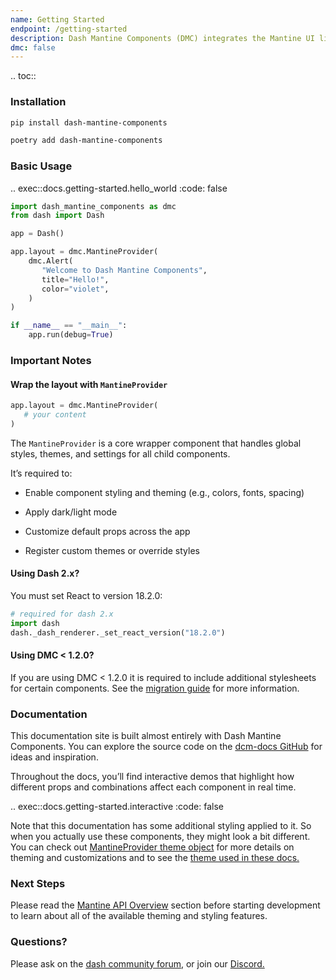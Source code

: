 ```yaml
---
name: Getting Started
endpoint: /getting-started
description: Dash Mantine Components (DMC) integrates the Mantine UI library with Dash, making it easy to create modern, responsive, and highly customizable applications—right out of the box.
dmc: false
---
```


.. toc::


### Installation

```bash
pip install dash-mantine-components
```

```bash
poetry add dash-mantine-components
```

### Basic Usage

.. exec::docs.getting-started.hello_world
   :code: false


```python
import dash_mantine_components as dmc
from dash import Dash

app = Dash()

app.layout = dmc.MantineProvider(
    dmc.Alert(
       "Welcome to Dash Mantine Components",
       title="Hello!",
       color="violet",
    )
)

if __name__ == "__main__":
    app.run(debug=True)
```


### Important Notes 


#### Wrap the layout with `MantineProvider`

```python
app.layout = dmc.MantineProvider(
   # your content
)
```

The `MantineProvider` is a core wrapper component that handles global styles, themes, and settings for all child components.

It’s required to:

- Enable component styling and theming (e.g., colors, fonts, spacing)

- Apply dark/light mode

- Customize default props across the app

- Register custom themes or override styles

#### Using Dash 2.x?
You must set React to version 18.2.0:
```python
# required for dash 2.x
import dash
dash._dash_renderer._set_react_version("18.2.0")
```

#### Using DMC < 1.2.0?

If you are using DMC < 1.2.0 it is required to include additional stylesheets for certain components. See the
[migration guide](/migration) for more information.

### Documentation

This documentation site is built almost entirely with Dash Mantine Components.
You can explore the source code on the [dcm-docs GitHub](https://github.com/snehilvj/dmc-docs)  for ideas and inspiration.

Throughout the docs, you’ll find interactive demos that highlight how different props and combinations affect each component in real time.

.. exec::docs.getting-started.interactive
   :code: false

Note that this documentation has some additional styling applied to it. So when you actually use these components, they 
might look a bit different. You can check out [MantineProvider theme object](/theme-object) for more details on
theming and customizations and to see the [theme used in these docs.](/theme-object#usage-in-dmc-docs)

### Next Steps

Please read the [Mantine API Overview](/mantine-api) section before starting development to learn about all of the
available theming and styling features.

### Questions?

Please ask on the [dash community forum](https://community.plotly.com/), or join our [Discord.](https://discord.gg/KuJkh4Pyq5)




